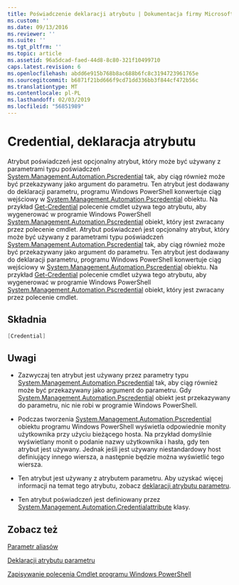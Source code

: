 ```yaml
---
title: Poświadczenie deklaracji atrybutu | Dokumentacja firmy Microsoft
ms.custom: ''
ms.date: 09/13/2016
ms.reviewer: ''
ms.suite: ''
ms.tgt_pltfrm: ''
ms.topic: article
ms.assetid: 96a5dcad-faed-44d8-8c80-321f10499710
caps.latest.revision: 6
ms.openlocfilehash: abdd6e915b768b8ac688b6fc8c3194723961765e
ms.sourcegitcommit: b6871f21bd666f9cd71dd336bb3f844cf472b56c
ms.translationtype: MT
ms.contentlocale: pl-PL
ms.lasthandoff: 02/03/2019
ms.locfileid: "56851989"
---
```

# <a name="credential-attribute-declaration"></a>Credential, deklaracja atrybutu

Atrybut poświadczeń jest opcjonalny atrybut, który może być używany z parametrami typu poświadczeń [System.Management.Automation.Pscredential](/dotnet/api/System.Management.Automation.PSCredential) tak, aby ciąg również może być przekazywany jako argument do parametru. Ten atrybut jest dodawany do deklaracji parametru, programu Windows PowerShell konwertuje ciąg wejściowy w [System.Management.Automation.Pscredential](/dotnet/api/System.Management.Automation.PSCredential) obiektu. Na przykład [Get-Credential](/powershell/module/Microsoft.PowerShell.Security/Get-Credential) polecenie cmdlet używa tego atrybutu, aby wygenerować w programie Windows PowerShell [System.Management.Automation.Pscredential](/dotnet/api/System.Management.Automation.PSCredential) obiekt, który jest zwracany przez polecenie cmdlet.
Atrybut poświadczeń jest opcjonalny atrybut, który może być używany z parametrami typu poświadczeń [System.Management.Automation.Pscredential](/dotnet/api/System.Management.Automation.PSCredential) tak, aby ciąg również może być przekazywany jako argument do parametru. Ten atrybut jest dodawany do deklaracji parametru, programu Windows PowerShell konwertuje ciąg wejściowy w [System.Management.Automation.Pscredential](/dotnet/api/System.Management.Automation.PSCredential) obiektu. Na przykład [Get-Credential](/powershell/module/Microsoft.PowerShell.Security/Get-Credential) polecenie cmdlet używa tego atrybutu, aby wygenerować w programie Windows PowerShell [System.Management.Automation.Pscredential](/dotnet/api/System.Management.Automation.PSCredential) obiekt, który jest zwracany przez polecenie cmdlet.

## <a name="syntax"></a>Składnia

```csharp
[Credential]
```

## <a name="remarks"></a>Uwagi

- Zazwyczaj ten atrybut jest używany przez parametry typu [System.Management.Automation.Pscredential](/dotnet/api/System.Management.Automation.PSCredential) tak, aby ciąg również może być przekazywany jako argument do parametru. Gdy [System.Management.Automation.Pscredential](/dotnet/api/System.Management.Automation.PSCredential) obiekt jest przekazywany do parametru, nic nie robi w programie Windows PowerShell.

- Podczas tworzenia [System.Management.Automation.Pscredential](/dotnet/api/System.Management.Automation.PSCredential) obiektu programu Windows PowerShell wyświetla odpowiednie monity użytkownika przy użyciu bieżącego hosta. Na przykład domyślnie wyświetlany monit o podanie nazwy użytkownika i hasła, gdy ten atrybut jest używany. Jednak jeśli jest używany niestandardowy host definiujący innego wiersza, a następnie będzie można wyświetlić tego wiersza.

- Ten atrybut jest używany z atrybutem parametru. Aby uzyskać więcej informacji na temat tego atrybutu, zobacz [deklaracji atrybutu parametru](./parameter-attribute-declaration.md).

- Ten atrybut poświadczeń jest definiowany przez [System.Management.Automation.Credentialattribute](/dotnet/api/System.Management.Automation.CredentialAttribute) klasy.

## <a name="see-also"></a>Zobacz też

[Parametr aliasów](./parameter-aliases.md)

[Deklaracji atrybutu parametru](./parameter-attribute-declaration.md)

[Zapisywanie polecenia Cmdlet programu Windows PowerShell](./writing-a-windows-powershell-cmdlet.md)

